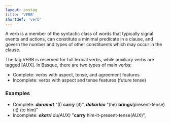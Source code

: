 ```yaml
---
layout: postag
title: 'VERB'
shortdef: 'verb'
---
```


A verb is a member of the syntactic class of words that typically
signal events and actions, can constitute a minimal predicate in a
clause, and govern the number and types of other constituents which
may occur in the clause. 

The tag VERB is reserved for full lexical verbs, while auxiliary verbs are tagged [AUX]. In Basque, there are two types of main verbs: 

* Complete: verbs with aspect, tense, and agreement features
* Incomplete: verbs with aspect and tense features (future tense)

### Examples

- Complete: _<b>daramat</b>_ "(I) <b>carry</b> (it)", _<b>dakarkio</b>_ "(he) <b>brings</b>(present-tense) (it) (to him)"
- Incomplete: _<b>ekarri</b> du(AUX)_ "<b>carry</b> him-it-present-tense(AUX)", 
<!-- Interlanguage links updated Út zář 29 20:23:04 CEST 2020 -->
